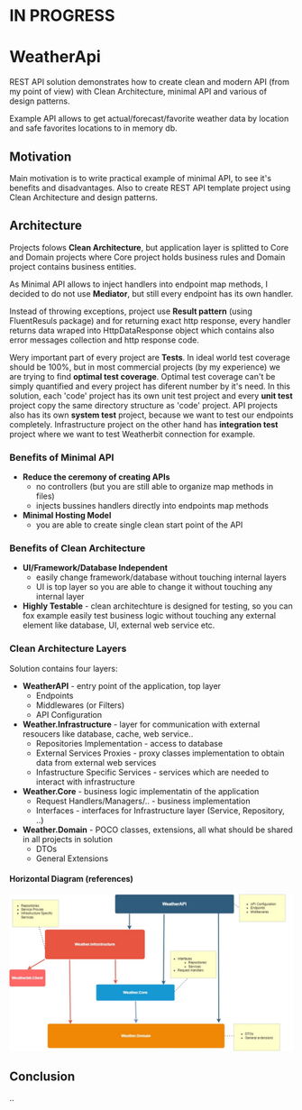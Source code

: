 # IN PROGRESS

# WeatherApi
REST API solution demonstrates how to create clean and modern API (from my point of view) with Clean Architecture, minimal API and various of design patterns.  

Example API allows to get actual/forecast/favorite weather data by location and safe favorites locations to in memory db.

## Motivation
Main motivation is to write practical example of minimal API, to see it's benefits and disadvantages. Also to create REST API template project using Clean Architecture and design patterns.
## Architecture

Projects folows **Clean Architecture**, but application layer is splitted to Core and Domain projects where Core project holds business rules and Domain project contains business entities.

As Minimal API allows to inject handlers into endpoint map methods, I decided to do not use **Mediator**, but still every endpoint has its own handler.

Instead of throwing exceptions, project use **Result pattern** (using FluentResuls package) and for returning exact http response, every handler returns data wraped into HttpDataResponse object which contains also error messages collection and http response code.

Wery important part of every project are **Tests**. In ideal world test coverage should be 100%, but in most commercial projects (by my experience) we are trying to find **optimal test coverage**. Optimal test coverage can't be simply quantified and every project has diferent number by it's need.
In this solution, each 'code' project has its own unit test project and every **unit test** project copy the same directory structure as 'code' project. API projects also has its own **system test** project, because we want to test our endpoints completely. Infrastructure project on the other hand has **integration test** project where we want to test Weatherbit connection for example.

### Benefits of Minimal API
- **Reduce the ceremony of creating APIs**
	- no controllers (but you are still able to organize map methods in files)
	- injects bussines handlers directly into endpoints map methods
- **Minimal Hosting Model**
	- you are able to create single clean start point of the API

### Benefits of Clean Architecture
- **UI/Framework/Database Independent** 
	- easily change framework/database without touching internal layers
	- UI is top layer so you are able to change it without touching any internal layer
- **Highly Testable** - clean architechture is designed for testing, so you can fox example easily test business logic without touching any external element like database, UI, external web service etc.

### Clean Architecture Layers

Solution contains four layers: 
* **WeatherAPI** - entry point of the application, top layer
	*  Endpoints
	*  Middlewares (or Filters)
	*  API Configuration
* **Weather.Infrastructure** - layer for communication with external resoucers like database, cache, web service.. 
	*  Repositories Implementation - access to database
	*  External Services Proxies - proxy classes implementation to obtain data from external web services
	*  Infastructure Specific Services - services which are needed to interact with infrastructure
* **Weather.Core** - business logic implementatin of the application
	*  Request Handlers/Managers/.. - business implementation
	*  Interfaces - interfaces for Infrastructure layer (Service, Repository, ..)
* **Weather.Domain** - POCO classes, extensions, all what should be shared in all projects in solution
	* DTOs
	* General Extensions

#### Horizontal Diagram (references)
![Project Clean Architecture Diagram](./doc/img/cleanArchitecture.jpg)

## Conclusion
..



